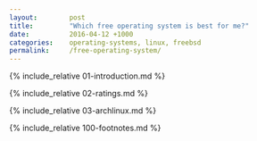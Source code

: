 ```yaml
---
layout:        post
title:         "Which free operating system is best for me?"
date:          2016-04-12 +1000
categories:    operating-systems, linux, freebsd
permalink:     /free-operating-system/
---
```


{% include_relative 01-introduction.md %}

{% include_relative 02-ratings.md %}

{% include_relative 03-archlinux.md %}

{% include_relative 100-footnotes.md %}
